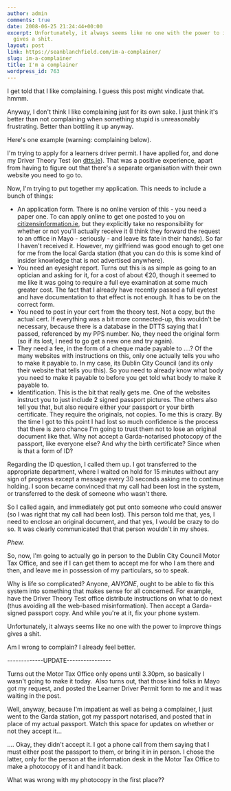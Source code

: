 ```yaml
---
author: admin
comments: true
date: 2008-06-25 21:24:44+00:00
excerpt: Unfortunately, it always seems like no one with the power to improve things
  gives a shit.
layout: post
link: https://seanblanchfield.com/im-a-complainer/
slug: im-a-complainer
title: I'm a complainer
wordpress_id: 763
---
```


I get told that I like complaining. I guess this post might vindicate that. hmmm.

Anyway, I don't think I like complaining just for its own sake. I just think it's better than not complaining when something stupid is unreasonably frustrating. Better than bottling it up anyway.

Here's one example (warning: complaining below).
<!-- more -->
I'm trying to apply for a learners driver permit. I have applied for, and done my Driver Theory Test (on [dtts.ie](http://www.dtts.ie/)). That was a positive experience, apart from having to figure out that there's a separate organisation with their own website you need to go to.

Now, I'm trying to put together my application. This needs to include a bunch of things:

*   An application form. There is no online version of this - you need a paper one. To can apply online to get one posted to you on [citizensinformation.ie](http://www.citizensinformation.ie/), but they explicitly take no responsibility for whether or not you'll actually receive it (I think they forward the request to an office in Mayo - seriously - and leave its fate in their hands). So far I haven't received it. However, my girlfriend was good enough to get one for me from the local Garda station (that you can do this is some kind of insider knowledge that is not advertised anywhere).
*   You need an eyesight report. Turns out this is as simple as going to an optician and asking for it, for a cost of about €20, though it seemed to me like it was going to require a full eye examination at some much greater cost. The fact that I already have recently passed a full eyetest and have documentation to that effect is not enough. It has to be on the correct form.
*   You need to post in your cert from the theory test. Not a copy, but the actual cert. If everything was a bit more connected-up, this wouldn't be necessary, because there is a database in the DTTS saying that I passed, referenced by my PPS number. No, they need the original form (so if its lost, I need to go get a new one and try again).
*   They need a fee, in the form of a cheque made payable to ....? Of the many websites with instructions on this, only one actually tells you who to make it payable to. In my case, its Dublin City Council (and its only their website that tells you this). So you need to already know what body you need to make it payable to before you get told what body to make it payable to.
*   Identification. This is the bit that really gets me. One of the websites instruct you to just include 2 signed passport pictures. The others also tell you that, but also require either your passport or your birth certificate. They require the originals, not copies. To me this is crazy. By the time I got to this point I had lost so much confidence is the process that there is zero chance I'm going to trust them not to lose an original document like that. Why not accept a Garda-notarised photocopy of the passport, like everyone else? And why the birth certificate? Since when is that a form of ID?

Regarding the ID question, I called them up. I got transferred to the appropriate department, where I waited on hold for 15 minutes without any sign of progress except a message every 30 seconds asking me to continue holding. I soon became convinced that my call had been lost in the system, or transferred to the desk of someone who wasn't there.

So I called again, and immediately got put onto someone who could answer (so I was right that my call had been lost). This person told me that, yes, I need to enclose an original document, and that yes, I would be crazy to do so. It was clearly communicated that that person wouldn't in my shoes.

_Phew._

So, now, I'm going to actually go in person to the Dublin City Council Motor Tax Office, and see if I can get them to accept me for who I am there and then, and leave me in possession of my particulars, so to speak.

Why is life so complicated? Anyone, _ANYONE_, ought to be able to fix this system into something that makes sense for all concerned. For example, have the Driver Theory Test office distribute instructions on what to do next (thus avoiding all the web-based misinformation). Then accept a Garda-signed passport copy. And while you're at it, fix your phone system.

Unfortunately, it always seems like no one with the power to improve things gives a shit.

Am I wrong to complain? I already feel better.

\-------------UPDATE----------------

Turns out the Motor Tax Office only opens until 3.30pm, so basically I wasn't going to make it today.  Also turns out, that those kind folks in Mayo got my request, and posted the Learner Driver Permit form to me and it was waiting in the post.

Well, anyway, because I'm impatient as well as being a complainer, I just went to the Garda station, got my passport notarised, and posted that in place of my actual passport. Watch this space for updates on whether or not they accept it...

.... Okay, they didn't accept it. I got a phone call from them saying that I must either post the passport to them, or bring it in in person. I chose the latter, only for the person at the information desk in the Motor Tax Office to make a photocopy of it and hand it back.

What was wrong with my photocopy in the first place??